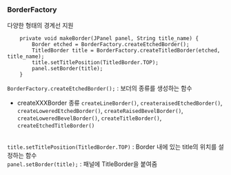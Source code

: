 ### BorderFactory
다양한 형태의 경계선 지원

```
	private void makeBorder(JPanel panel, String title_name) {
		Border etched = BorderFactory.createEtchedBorder();
		TitledBorder title = BorderFactory.createTitledBorder(etched, title_name);
		title.setTitlePosition(TitledBorder.TOP);
		panel.setBorder(title);
	}
```

```BorderFactory.createEtchedBorder();``` : 보더의 종류를 생성하는 함수<br>
- createXXXBorder 종류
   ```createLineBorder()```, 
   ```createraisedEtchedBorder()```,
   ```createLoweredEtchedBorder()```,
   ```createRaisedBevelBorder()```,
   ```createLoweredBevelBorder()```,
   ```createTitleBorder()```,
   ```createEtchedTitleBorder()``` <br><br>
   
```title.setTitlePosition(TitledBorder.TOP)``` : Border 내에 있는 title의 위치를 설정하는 함수<br>
```panel.setBorder(title);``` : 패널에 TitleBorder을 붙여줌 
